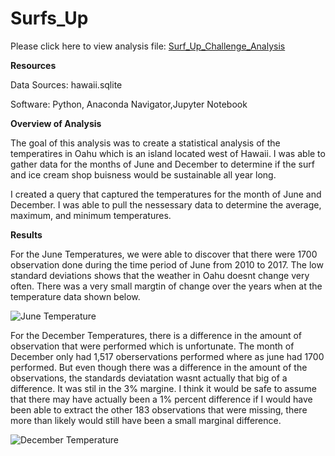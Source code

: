 # Surfs_Up


 Please click here to view analysis file: <a href="https://github.com/Jaila28/Surfs_Up/blob/e2e842dccec3fdce4e1bc7e9631973986568583a/SurfsUp_Challenge.ipynb.ipynb">Surf_Up_Challenge_Analysis<a/>
  
  
**Resources**
 
Data Sources: hawaii.sqlite
 
Software: Python, Anaconda Navigator,Jupyter Notebook
  
  **Overview of Analysis**
  
  The goal of this analysis was to create a statistical analysis of the temperatires in Oahu which is an island located west of Hawaii. 
  I was able to gather data for the months of June and December to determine if the surf and ice cream shop buisness would be sustainable
  all year long. 
  
  I created a query that captured the temperatures for the month of June and December. I was able to pull the nessessary data to determine 
  the average, maximum, and minimum temperatures.
  
  **Results**
  
  For the June Temperatures, we were able to discover that there were 1700 observation done during the time period of June from 2010 to 2017. The low 
  standard deviations shows that the weather in Oahu doesnt change very often. There was a very small margtin of change over the years when at the temperature
  data shown below.
  
  
![June Temperature](https://user-images.githubusercontent.com/95897077/157553984-744bb2b5-4d76-4d4a-82c3-1b0bdbbd004d.PNG)
  
  
For the December Temperatures, there is a difference in the amount of observation that were performed which is unfortunate. The month of December only had 1,517 oberservations performed where as june had 1700 performed. But even though there was a difference in the amount of the observations, the standards deviatation wasnt actually that big of a difference. It was stil in the 3% margine. I think it would be safe to assume that there may have actually been a 1% percent difference if I would have been able to extract the other 183 observations that were missing, there more than likely would still have been a small marginal difference.

  ![December Temperature](https://user-images.githubusercontent.com/95897077/157554912-7b6a97e8-6398-4f54-b580-3c32e35d4108.PNG)
